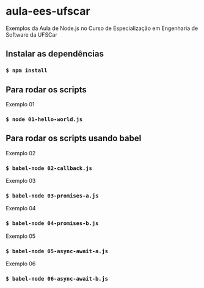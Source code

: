 # aula-ees-ufscar
Exemplos da Aula de Node.js no Curso de Especialização em Engenharia de Software da UFSCar

## Instalar as dependências

### `$ npm install`

## Para rodar os scripts

Exemplo 01
### `$ node 01-hello-world.js`

## Para rodar os scripts usando babel

Exemplo 02
### `$ babel-node 02-callback.js`

Exemplo 03
### `$ babel-node 03-promises-a.js`

Exemplo 04
### `$ babel-node 04-promises-b.js`

Exemplo 05
### `$ babel-node 05-async-await-a.js`

Exemplo 06
### `$ babel-node 06-async-await-b.js`